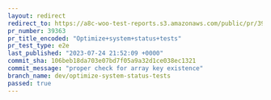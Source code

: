 ```yaml
---
layout: redirect
redirect_to: https://a8c-woo-test-reports.s3.amazonaws.com/public/pr/39363/e2e/index.html
pr_number: 39363
pr_title_encoded: "Optimize+system+status+tests"
pr_test_type: e2e
last_published: "2023-07-24 21:52:09 +0000"
commit_sha: 106beb18da703e07bd7f05a9a32d1ce038ec1321
commit_message: "proper check for array key existence"
branch_name: dev/optimize-system-status-tests
passed: true
---
```


